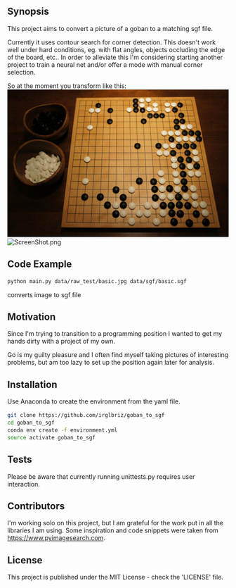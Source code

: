 ## Synopsis

This project aims to convert a picture of a goban to a matching sgf file. 

Currently it uses contour search for corner detection. This doesn't work well under hard conditions, eg. with flat angles, objects occluding the edge of the board, etc.. In order to alleviate this I'm considering starting another project to train a neural net and/or offer a mode with manual corner selection. 

So at the moment you transform like this:
![basic.jpg](https://github.com/irglbriz/goban_to_sgf/blob/master/data/raw_test/basic.jpg?raw=true)
![ScreenShot.png](https://github.com/irglbriz/goban_to_sgf/blob/master/data/ScreenShot.png?raw=true)

## Code Example

```bash
python main.py data/raw_test/basic.jpg data/sgf/basic.sgf
```
converts image to sgf file

## Motivation

Since I'm trying to transition to a programming position I wanted to get my hands dirty with a project of my own. 

Go is my guilty pleasure and I often find myself taking pictures of interesting problems, but am too lazy to set up the position again later for analysis. 

## Installation

Use Anaconda to create the environment from the yaml file.

```bash
git clone https://github.com/irglbriz/goban_to_sgf
cd goban_to_sgf
conda env create -f environment.yml
source activate goban_to_sgf
```

## Tests

Please be aware that currently running unittests.py requires user interaction.

## Contributors

I'm working solo on this project, but I am grateful for the work put in all the libraries I am using. Some inspiration and code snippets were taken from https://www.pyimagesearch.com.

## License

This project is published under the MIT License - check the 'LICENSE' file.